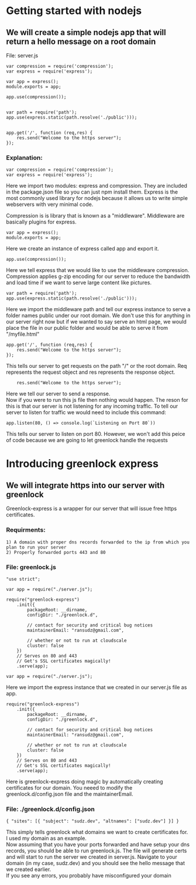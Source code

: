 # Getting started with nodejs

## We will create a simple nodejs app that will return a hello message on a root domain
File: server.js

```
var compression = require('compression');
var express = require('express');

var app = express();
module.exports = app;

app.use(compression());


var path = require('path');
app.use(express.static(path.resolve('./public')));


app.get('/', function (req,res) {
	res.send("Welcome to the https server");
});
```
### Explanation: 

```
var compression = require('compression');
var express = require('express');
```
 Here we import two modules: express and compression. They are included in the package.json file so you can just npm install them. Express is the most commonly used library for nodejs because it allows us to write simple webservers with very minimal code.

  Compression is is library that is known as a "middleware". Middleware are basically plugins for express. 

```
var app = express();
module.exports = app;
```
Here we create an instance of express called app and export it.

```
app.use(compression());
```

 Here we tell express that we would like to use the middleware compression. Compression applies g-zip encoding for our server to reduce the bandwidth and load time if we want to serve large content like pictures. 


```
var path = require('path');
app.use(express.static(path.resolve('./public')));
```
Here we import the middleware path and tell our express instance to serve a folder names public under our root domain. We don't use this for anything in our server right now but if we wanted to say serve an html page, we would place the file in our public folder and would be able to serve it from "/myfile.html"

```
app.get('/', function (req,res) {
	res.send("Welcome to the https server");
});
```
This tells our server to get requests on the path "/" or the root domain. Req represents the request object and res represents the response object. 

```
	res.send("Welcome to the https server");
```
 Here we tell our server to send a response. <br>
 Now if you were to run this js file then nothing would happen. The reson for this is that our server is not listening for any incoming traffic. To tell our server to listen for traffic we would need to include this command: 
```
app.listen(80, () => console.log(`Listening on Port 80`))
```
 This tells our server to listen on port 80. However, we won't add this peice of code because we are going to let greenlock handle the requests

# Introducing greenlock express 

## We will integrate https into our server with greenlock

 Greenlock-express is a wrapper for our server that will issue free https certificates.

### Requirments: 
    1) A domain with proper dns records forwarded to the ip from which you plan to run your server
    2) Properly forwarded ports 443 and 80

### File: greenlock.js

```
"use strict";
 
var app = require("./server.js");
 
require("greenlock-express")
    .init({
        packageRoot: __dirname,
        configDir: "./greenlock.d",
 
        // contact for security and critical bug notices
        maintainerEmail: "ransudz@gmail.com",
 
        // whether or not to run at cloudscale
        cluster: false
    })
    // Serves on 80 and 443
    // Get's SSL certificates magically!
    .serve(app);
```

```
var app = require("./server.js");
```
Here we import the express instance that we created in our server.js file as app.  

```
require("greenlock-express")
    .init({
        packageRoot: __dirname,
        configDir: "./greenlock.d",
 
        // contact for security and critical bug notices
        maintainerEmail: "ransudz@gmail.com",
 
        // whether or not to run at cloudscale
        cluster: false
    })
    // Serves on 80 and 443
    // Get's SSL certificates magically!
    .serve(app);
```

Here is greenlock-express doing magic by automatically creating certificates for our domain. You neeed to modify the greenlock.d/config.json file and the maintainerEmail. 

### File: ./greenlock.d/config.json
```
{ "sites": [{ "subject": "sudz.dev", "altnames": ["sudz.dev"] }] }
```

 This simply tells greenlock what domains we want to create certificates for. I used my domain as an example. 
<br>
 Now assuming that you have your ports forwarded and have setup your dns records, you should be able to run greenlock.js. The file will generate certs and will start to run the server we created in server.js. Navigate to your domain (in my case, sudz.dev) and you should see the hello message that we created earlier. 
<br>
 If you see any errors, you probably have misconfigured your domain
